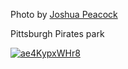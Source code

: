 Photo by [Joshua Peacock](https://unsplash.com/@jcpeacock)

Pittsburgh Pirates park

[![ae4KypxWHr8](./ae4KypxWHr8.webp)](https://unsplash.com/photos/game-at-baseball-court-surrounded-by-fans-ae4KypxWHr8)